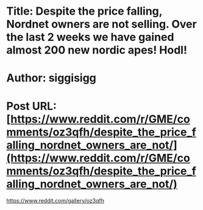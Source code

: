 # Title: Despite the price falling, Nordnet owners are not selling. Over the last 2 weeks we have gained almost 200 new nordic apes! Hodl!
# Author: siggisigg
# Post URL: [https://www.reddit.com/r/GME/comments/oz3qfh/despite_the_price_falling_nordnet_owners_are_not/](https://www.reddit.com/r/GME/comments/oz3qfh/despite_the_price_falling_nordnet_owners_are_not/)


https://www.reddit.com/gallery/oz3qfh